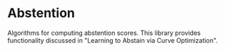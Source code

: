 # Abstention

Algorithms for computing abstention scores. This library provides functionality discussed in "Learning to Abstain via Curve Optimization".
